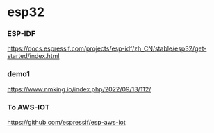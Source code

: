 # esp32

### ESP-IDF
https://docs.espressif.com/projects/esp-idf/zh_CN/stable/esp32/get-started/index.html


### demo1
https://www.nmking.io/index.php/2022/09/13/112/

### To AWS-IOT
https://github.com/espressif/esp-aws-iot

